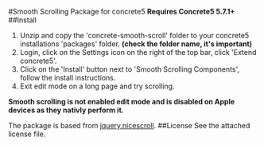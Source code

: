 #Smooth Scrolling Package for concrete5
**Requires Concrete5 5.7.1+**
##Install
1. Unzip and copy the 'concrete-smooth-scroll' folder to your concrete5 installations 'packages' folder.  **(check the folder name, it's important)**
2. Login, click on the Settings icon on the right of the top bar, click 'Extend concrete5'.
3. Click on the 'Install' button next to 'Smooth Scrolling Components', follow the install instructions.
4. Exit edit mode on a long page and try scrolling.

**Smooth scrolling is not enabled edit mode and is disabled on Apple devices as they nativly perform it.**

The package is based from [jquery.nicescroll](http://nicescroll.areaaperta.com).
##License
See the attached license file.